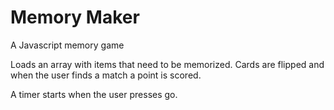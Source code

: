 # Memory Maker
A Javascript memory game

Loads an array with items that need to be memorized. Cards are flipped and when the user finds a match a point is scored.

A timer starts when the user presses go.

